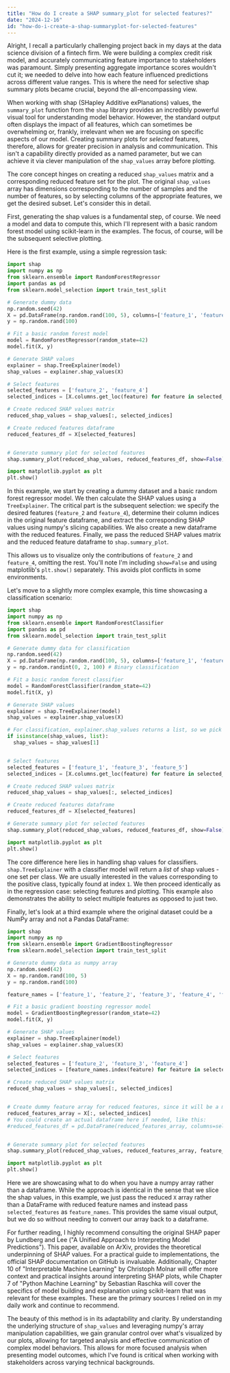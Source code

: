 ```yaml
---
title: "How do I create a SHAP summary_plot for selected features?"
date: "2024-12-16"
id: "how-do-i-create-a-shap-summaryplot-for-selected-features"
---
```


Alright,  I recall a particularly challenging project back in my days at the data science division of a fintech firm. We were building a complex credit risk model, and accurately communicating feature importance to stakeholders was paramount. Simply presenting aggregate importance scores wouldn't cut it; we needed to delve into how each feature influenced predictions across different value ranges. This is where the need for selective shap summary plots became crucial, beyond the all-encompassing view.

When working with shap (SHapley Additive exPlanations) values, the `summary_plot` function from the `shap` library provides an incredibly powerful visual tool for understanding model behavior. However, the standard output often displays the impact of all features, which can sometimes be overwhelming or, frankly, irrelevant when we are focusing on specific aspects of our model. Creating summary plots for *selected* features, therefore, allows for greater precision in analysis and communication. This isn't a capability directly provided as a named parameter, but we can achieve it via clever manipulation of the `shap_values` array before plotting.

The core concept hinges on creating a reduced `shap_values` matrix and a corresponding reduced feature set for the plot. The original `shap_values` array has dimensions corresponding to the number of samples and the number of features, so by selecting columns of the appropriate features, we get the desired subset. Let's consider this in detail.

First, generating the shap values is a fundamental step, of course. We need a model and data to compute this, which I'll represent with a basic random forest model using scikit-learn in the examples. The focus, of course, will be the subsequent selective plotting.

Here is the first example, using a simple regression task:

```python
import shap
import numpy as np
from sklearn.ensemble import RandomForestRegressor
import pandas as pd
from sklearn.model_selection import train_test_split

# Generate dummy data
np.random.seed(42)
X = pd.DataFrame(np.random.rand(100, 5), columns=['feature_1', 'feature_2', 'feature_3', 'feature_4', 'feature_5'])
y = np.random.rand(100)

# Fit a basic random forest model
model = RandomForestRegressor(random_state=42)
model.fit(X, y)

# Generate SHAP values
explainer = shap.TreeExplainer(model)
shap_values = explainer.shap_values(X)

# Select features
selected_features = ['feature_2', 'feature_4']
selected_indices = [X.columns.get_loc(feature) for feature in selected_features]

# Create reduced SHAP values matrix
reduced_shap_values = shap_values[:, selected_indices]

# Create reduced features dataframe
reduced_features_df = X[selected_features]


# Generate summary plot for selected features
shap.summary_plot(reduced_shap_values, reduced_features_df, show=False)

import matplotlib.pyplot as plt
plt.show()
```

In this example, we start by creating a dummy dataset and a basic random forest regressor model. We then calculate the SHAP values using a `TreeExplainer`. The critical part is the subsequent selection: we specify the desired features (`feature_2` and `feature_4`), determine their column indices in the original feature dataframe, and extract the corresponding SHAP values using numpy's slicing capabilities. We also create a new dataframe with the reduced features. Finally, we pass the reduced SHAP values matrix and the reduced feature dataframe to `shap.summary_plot`.

This allows us to visualize only the contributions of `feature_2` and `feature_4`, omitting the rest. You'll note I'm including `show=False` and using matplotlib's `plt.show()` separately. This avoids plot conflicts in some environments.

Let's move to a slightly more complex example, this time showcasing a classification scenario:

```python
import shap
import numpy as np
from sklearn.ensemble import RandomForestClassifier
import pandas as pd
from sklearn.model_selection import train_test_split

# Generate dummy data for classification
np.random.seed(42)
X = pd.DataFrame(np.random.rand(100, 5), columns=['feature_1', 'feature_2', 'feature_3', 'feature_4', 'feature_5'])
y = np.random.randint(0, 2, 100) # Binary classification

# Fit a basic random forest classifier
model = RandomForestClassifier(random_state=42)
model.fit(X, y)

# Generate SHAP values
explainer = shap.TreeExplainer(model)
shap_values = explainer.shap_values(X)

# For classification, explainer.shap_values returns a list, so we pick the SHAP values for the positive class (index 1)
if isinstance(shap_values, list):
  shap_values = shap_values[1]


# Select features
selected_features = ['feature_1', 'feature_3', 'feature_5']
selected_indices = [X.columns.get_loc(feature) for feature in selected_features]

# Create reduced SHAP values matrix
reduced_shap_values = shap_values[:, selected_indices]

# Create reduced features dataframe
reduced_features_df = X[selected_features]

# Generate summary plot for selected features
shap.summary_plot(reduced_shap_values, reduced_features_df, show=False)

import matplotlib.pyplot as plt
plt.show()

```

The core difference here lies in handling shap values for classifiers. `shap.TreeExplainer` with a classifier model will return a *list* of shap values - one set per class. We are usually interested in the values corresponding to the positive class, typically found at index `1`. We then proceed identically as in the regression case: selecting features and plotting. This example also demonstrates the ability to select multiple features as opposed to just two.

Finally, let's look at a third example where the original dataset could be a NumPy array and not a Pandas DataFrame:

```python
import shap
import numpy as np
from sklearn.ensemble import GradientBoostingRegressor
from sklearn.model_selection import train_test_split

# Generate dummy data as numpy array
np.random.seed(42)
X = np.random.rand(100, 5)
y = np.random.rand(100)

feature_names = ['feature_1', 'feature_2', 'feature_3', 'feature_4', 'feature_5']

# Fit a basic gradient boosting regressor model
model = GradientBoostingRegressor(random_state=42)
model.fit(X, y)

# Generate SHAP values
explainer = shap.TreeExplainer(model)
shap_values = explainer.shap_values(X)

# Select features
selected_features = ['feature_2', 'feature_3', 'feature_4']
selected_indices = [feature_names.index(feature) for feature in selected_features]

# Create reduced SHAP values matrix
reduced_shap_values = shap_values[:, selected_indices]


# Create dummy feature array for reduced features, since it will be a matrix rather than a DataFrame
reduced_features_array = X[:, selected_indices]
# You could create an actual dataframe here if needed, like this:
#reduced_features_df = pd.DataFrame(reduced_features_array, columns=selected_features)


# Generate summary plot for selected features
shap.summary_plot(reduced_shap_values, reduced_features_array, feature_names=selected_features, show=False)

import matplotlib.pyplot as plt
plt.show()
```
Here we are showcasing what to do when you have a numpy array rather than a dataframe. While the approach is identical in the sense that we slice the shap values, in this example, we just pass the reduced `X` array rather than a DataFrame with reduced feature names and instead pass `selected_features` as `feature_names`. This provides the same visual output, but we do so without needing to convert our array back to a dataframe.

For further reading, I highly recommend consulting the original SHAP paper by Lundberg and Lee ("A Unified Approach to Interpreting Model Predictions"). This paper, available on ArXiv, provides the theoretical underpinning of SHAP values. For a practical guide to implementations, the official SHAP documentation on GitHub is invaluable. Additionally, Chapter 10 of "Interpretable Machine Learning" by Christoph Molnar will offer more context and practical insights around interpreting SHAP plots, while Chapter 7 of "Python Machine Learning" by Sebastian Raschka will cover the specifics of model building and explanation using scikit-learn that was relevant for these examples. These are the primary sources I relied on in my daily work and continue to recommend.

The beauty of this method is in its adaptability and clarity. By understanding the underlying structure of `shap_values` and leveraging numpy's array manipulation capabilities, we gain granular control over what's visualized by our plots, allowing for targeted analysis and effective communication of complex model behaviors. This allows for more focused analysis when presenting model outcomes, which I've found is critical when working with stakeholders across varying technical backgrounds.
